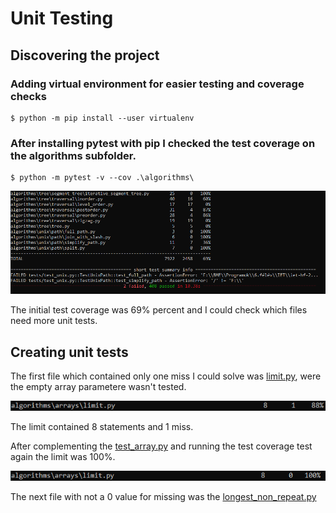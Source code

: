 # Unit Testing

## Discovering the project

### Adding virtual environment for easier testing and coverage checks

    $ python -m pip install --user virtualenv

### After installing pytest with pip I checked the test coverage on the algorithms subfolder.

    $ python -m pytest -v --cov .\algorithms\
<p align="center"><img src="./static/TestCov.png"></p>

The initial test coverage was 69% percent and I could check which files need more unit tests.

## Creating unit tests
The first file which contained only one miss I could solve was [limit.py](algorithms/arrays/limit.py), were the empty array parametere wasn't tested.
<p align="center"><img src="./static/LimitTest.png"></p>
The limit contained 8 statements and 1 miss.

After complementing the [test_array.py](algorithms/tests/test_array.py) and running the test coverage test again the limit was 100%.
<p align="center"><img src="./static/LimiTestAfter.png"></p>

The next file with not a 0 value for missing was the [longest_non_repeat.py](algorithms/arrays/longest_non_repeat.py)
